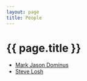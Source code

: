 ```yaml
---
layout: page
title: People
---
```


# {{ page.title }}

+ [Mark Jason Dominus][m]
+ [Steve Losh][s]

[m]: http://www.plover.com
[s]: http://stevelosh.com
